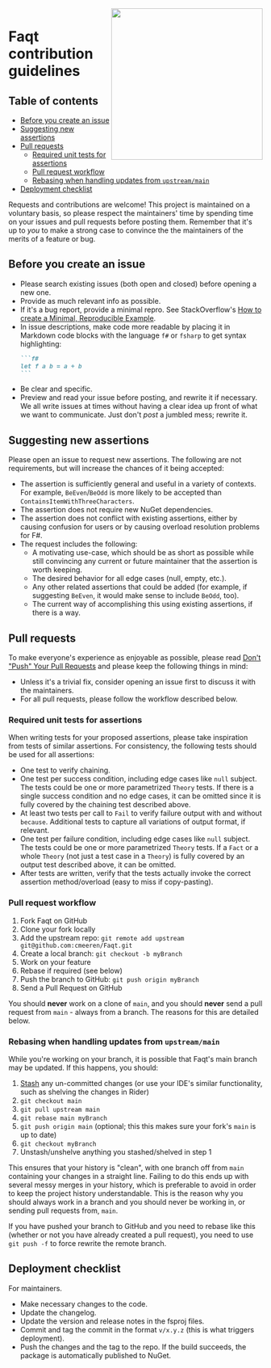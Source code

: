 <img src="https://raw.githubusercontent.com/cmeeren/Faqt/main/logo/faqt-logo-docs.png" width="300" align="right" />

# Faqt contribution guidelines

## Table of contents

<!-- TOC -->

* [Before you create an issue](#before-you-create-an-issue)
* [Suggesting new assertions](#suggesting-new-assertions)
* [Pull requests](#pull-requests)
  * [Required unit tests for assertions](#required-unit-tests-for-assertions)
  * [Pull request workflow](#pull-request-workflow)
  * [Rebasing when handling updates from `upstream/main`](#rebasing-when-handling-updates-from-upstreammain)
* [Deployment checklist](#deployment-checklist)

<!-- TOC -->

Requests and contributions are welcome! This project is maintained on a voluntary basis, so please respect the
maintainers' time by spending time on your issues and pull requests before posting them. Remember that it's up to _you_
to make a strong case to convince the the maintainers of the merits of a feature or bug.

## Before you create an issue

- Please search existing issues (both open and closed) before opening a new one.
- Provide as much relevant info as possible.
- If it's a bug report, provide a minimal repro. See
  StackOverflow's [How to create a Minimal, Reproducible Example](https://stackoverflow.com/help/minimal-reproducible-example).
- In issue descriptions, make code more readable by placing it in Markdown code blocks with the language `f#`
  or `fsharp` to get syntax highlighting:
  ``````md
  ```f#
  let f a b = a + b
  ```
  ``````
- Be clear and specific.
- Preview and read your issue before posting, and rewrite it if necessary. We all write issues at times without having a
  clear idea up front of what we want to communicate. Just don't _post_ a jumbled mess; rewrite it.

## Suggesting new assertions

Please open an issue to request new assertions. The following are not requirements, but will increase the chances of it
being accepted:

- The assertion is sufficiently general and useful in a variety of contexts. For example, `BeEven`/`BeOdd` is more
  likely to be accepted than `ContainsItemWithThreeCharacters`.
- The assertion does not require new NuGet dependencies.
- The assertion does not conflict with existing assertions, either by causing confusion for users or by causing overload
  resolution problems for F#.
- The request includes the following:
  - A motivating use-case, which should be as short as possible while still convincing any current or future maintainer
    that the assertion is worth keeping.
  - The desired behavior for all edge cases (null, empty, etc.).
  - Any other related assertions that could be added (for example, if suggesting `BeEven`, it would make sense to
    include `BeOdd`, too).
  - The current way of accomplishing this using existing assertions, if there is a way.

## Pull requests

To make everyone's experience as enjoyable as possible, please
read [Don't "Push" Your Pull Requests](https://www.igvita.com/2011/12/19/dont-push-your-pull-requests/) and please keep
the following things in mind:

- Unless it's a trivial fix, consider opening an issue first to discuss it with the maintainers.
- For all pull requests, please follow the workflow described below.

### Required unit tests for assertions

When writing tests for your proposed assertions, please take inspiration from tests of similar assertions. For
consistency, the following tests should be used for all assertions:

* One test to verify chaining.
* One test per success condition, including edge cases like `null` subject. The tests could be one or more
  parametrized `Theory` tests. If there is a single success condition and no edge cases, it can be omitted since it is
  fully covered by the chaining test described above.
* At least two tests per call to `Fail` to verify failure output with and without `because`. Additional tests to capture
  all variations of output format, if relevant.
* One test per failure condition, including edge cases like `null` subject. The tests could be one or more
  parametrized `Theory` tests. If a `Fact` or a whole `Theory` (not just a test case in a `Theory`) is fully covered by
  an output test described above, it can be omitted.
* After tests are written, verify that the tests actually invoke the correct assertion method/overload (easy to miss if
  copy-pasting).

### Pull request workflow

1. Fork Faqt on GitHub
2. Clone your fork locally
3. Add the upstream repo: `git remote add upstream git@github.com:cmeeren/Faqt.git`
4. Create a local branch: `git checkout -b myBranch`
5. Work on your feature
6. Rebase if required (see below)
7. Push the branch to GitHub: `git push origin myBranch`
8. Send a Pull Request on GitHub

You should **never** work on a clone of `main`, and you should **never** send a pull request from `main` - always from a
branch. The reasons for this are detailed below.

### Rebasing when handling updates from `upstream/main`

While you're working on your branch, it is possible that Faqt's main branch may be updated. If this happens, you should:

1. [Stash](https://git-scm.com/book/en/v2/Git-Tools-Stashing-and-Cleaning) any un-committed changes (or use your IDE's
   similar functionality, such as shelving the changes in Rider)
2. `git checkout main`
3. `git pull upstream main`
4. `git rebase main myBranch`
5. `git push origin main` (optional; this this makes sure your fork's `main` is up to date)
6. `git checkout myBranch`
7. Unstash/unshelve anything you stashed/shelved in step 1

This ensures that your history is "clean", with one branch off from `main` containing your changes in a straight line.
Failing to do this ends up with several messy merges in your history, which is preferable to avoid in order to keep the
project history understandable. This is the reason why you should always work in a branch and you should never be
working in, or sending pull requests from, `main`.

If you have pushed your branch to GitHub and you need to rebase like this (whether or not you have already created a
pull request), you need to use `git push -f` to force rewrite the remote branch.

## Deployment checklist

For maintainers.

* Make necessary changes to the code.
* Update the changelog.
* Update the version and release notes in the fsproj files.
* Commit and tag the commit in the format `v/x.y.z` (this is what triggers deployment).
* Push the changes and the tag to the repo. If the build succeeds, the package is automatically published to NuGet.

